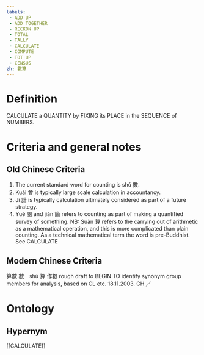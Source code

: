 ```yaml
---
labels: 
 - ADD UP
 - ADD TOGETHER
 - RECKON UP
 - TOTAL
 - TALLY
 - CALCULATE
 - COMPUTE
 - TOT UP
 - CENSUS
zh: 數算
---
```


# Definition
CALCULATE a QUANTITY by FIXING its PLACE in the SEQUENCE of NUMBERS.
# Criteria and general notes
## Old Chinese Criteria
1. The current standard word for counting is shǔ 數.
2. Kuài 會 is typically large scale calculation in accountancy.
3. Jì 計 is typically calculation ultimately considered as part of a future strategy.
4. Yuè 閱 and jiǎn 簡 refers to counting as part of making a quantified survey of something.
NB: Suàn 算 refers to the carrying out of arithmetic as a mathematical operation, and this is more complicated than plain counting. As a technical mathematical term the word is pre-Buddhist. See CALCULATE
## Modern Chinese Criteria
算數
數　shǔ
算
作數
rough draft to BEGIN TO identify synonym group members for analysis, based on CL etc. 18.11.2003. CH ／
# Ontology

## Hypernym
[[CALCULATE]]